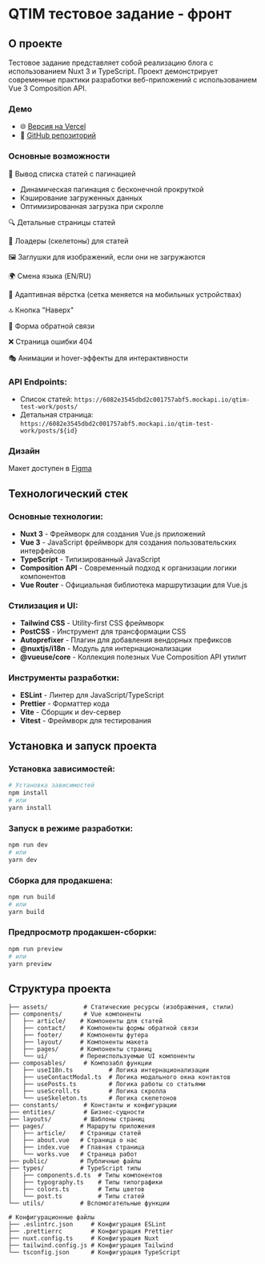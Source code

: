 # QTIM тестовое задание - фронт

## О проекте

Тестовое задание представляет собой реализацию блога с использованием Nuxt 3 и TypeScript. Проект демонстрирует современные практики разработки веб-приложений с использованием Vue 3 Composition API.

### Демо
- 🌐 [Версия на Vercel](https://qtim-aelgtqerq-anton-gs-projects.vercel.app)
- 📂 [GitHub репозиторий](https://github.com/scoutrul/qtim)

### Основные возможности

📄 Вывод списка статей с пагинацией
  - Динамическая пагинация с бесконечной прокруткой
  - Кэширование загруженных данных
  - Оптимизированная загрузка при скролле

🔍 Детальные страницы статей

🔄 Лоадеры (скелетоны) для статей

🖼 Заглушки для изображений, если они не загружаются

🌍 Смена языка (EN/RU)

📱 Адаптивная вёрстка (сетка меняется на мобильных устройствах)

🔝 Кнопка "Наверх"

📩 Форма обратной связи

❌ Страница ошибки 404

🎭 Анимации и hover-эффекты для интерактивности

### API Endpoints:
- Список статей: `https://6082e3545dbd2c001757abf5.mockapi.io/qtim-test-work/posts/`
- Детальная страница: `https://6082e3545dbd2c001757abf5.mockapi.io/qtim-test-work/posts/${id}`

### Дизайн
Макет доступен в [Figma](https://www.figma.com/file/YuLYXnZmLk1U5sKAYjQ0Qy/Test?type=design&node-id=0-1&mode=design&t=qUknJKzxfWOznHn0-0)

## Технологический стек

### Основные технологии:
- **Nuxt 3** - Фреймворк для создания Vue.js приложений
- **Vue 3** - JavaScript фреймворк для создания пользовательских интерфейсов
- **TypeScript** - Типизированный JavaScript
- **Composition API** - Современный подход к организации логики компонентов
- **Vue Router** - Официальная библиотека маршрутизации для Vue.js

### Стилизация и UI:
- **Tailwind CSS** - Utility-first CSS фреймворк
- **PostCSS** - Инструмент для трансформации CSS
- **Autoprefixer** - Плагин для добавления вендорных префиксов
- **@nuxtjs/i18n** - Модуль для интернационализации
- **@vueuse/core** - Коллекция полезных Vue Composition API утилит

### Инструменты разработки:
- **ESLint** - Линтер для JavaScript/TypeScript
- **Prettier** - Форматтер кода
- **Vite** - Сборщик и dev-сервер
- **Vitest** - Фреймворк для тестирования

## Установка и запуск проекта

### Установка зависимостей:

```bash
# Установка зависимостей
npm install
# или
yarn install
```

### Запуск в режиме разработки:

```bash
npm run dev
# или
yarn dev
```

### Сборка для продакшена:

```bash
npm run build
# или
yarn build
```

### Предпросмотр продакшен-сборки:

```bash
npm run preview
# или
yarn preview
```

## Структура проекта

```
├── assets/          # Статические ресурсы (изображения, стили)
├── components/      # Vue компоненты
│   ├── article/    # Компоненты для статей
│   ├── contact/    # Компоненты формы обратной связи
│   ├── footer/     # Компоненты футера
│   ├── layout/     # Компоненты макета
│   ├── pages/      # Компоненты страниц
│   └── ui/         # Переиспользуемые UI компоненты
├── composables/     # Композабл функции
│   ├── useI18n.ts          # Логика интернационализации
│   ├── useContactModal.ts  # Логика модального окна контактов
│   ├── usePosts.ts         # Логика работы со статьями
│   ├── useScroll.ts        # Логика скролла
│   └── useSkeleton.ts      # Логика скелетонов
├── constants/       # Константы и конфигурации
├── entities/        # Бизнес-сущности
├── layouts/         # Шаблоны страниц
├── pages/          # Маршруты приложения
│   ├── article/    # Страницы статей
│   ├── about.vue   # Страница о нас
│   ├── index.vue   # Главная страница
│   └── works.vue   # Страница работ
├── public/         # Публичные файлы
├── types/          # TypeScript типы
│   ├── components.d.ts  # Типы компонентов
│   ├── typography.ts    # Типы типографики
│   ├── colors.ts        # Типы цветов
│   └── post.ts          # Типы статей
└── utils/          # Вспомогательные функции

# Конфигурационные файлы
├── .eslintrc.json     # Конфигурация ESLint
├── .prettierrc        # Конфигурация Prettier
├── nuxt.config.ts     # Конфигурация Nuxt
├── tailwind.config.js # Конфигурация Tailwind
└── tsconfig.json      # Конфигурация TypeScript
```
